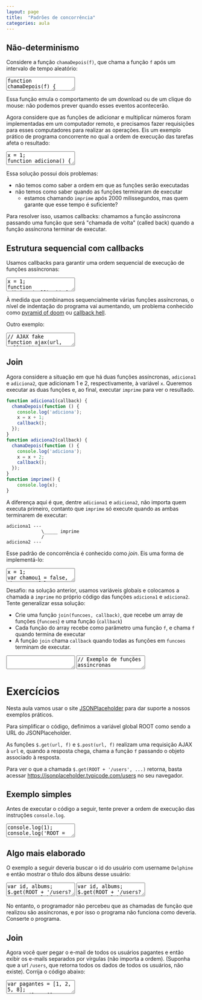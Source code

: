 ```yaml
---
layout: page
title:  "Padrões de concorrência"
categories: aula
---
```


## Não-determinismo

Considere a função `chamaDepois(f)`, que chama a função `f` após um intervalo de tempo aleatório:

<textarea class="code">
function chamaDepois(f) {
    var interval = Math.random() * 1500;
    setTimeout(f, interval);
}
</textarea>

<script type="text/javascript">
function chamaDepois(f) {
    var interval = Math.random() * 1500;
    setTimeout(f, interval);
}
</script>

Essa função emula o comportamento de um download ou de um clique do mouse: não podemos prever quando esses eventos acontecerão.

Agora considere que as funções de adicionar e multiplicar números foram implementadas em um computador remoto, e precisamos fazer requisições para esses computadores para realizar as operações. Eis um exemplo prático de programa concorrente no qual a ordem de execução das tarefas afeta o resultado:

<textarea class="code">
x = 1;
function adiciona() {
  chamaDepois(function () {
    console.log('adiciona');
    x = x + 1;
  });
}
function multiplica() {
  chamaDepois(function () {
    console.log('multiplica');
    x = x * 2;
  });
}
function imprime() {
  console.log(x);
}
adiciona();
multiplica();
setTimeout(imprime, 2000);
</textarea>

Essa solução possui dois problemas:

- não temos como saber a ordem em que as funções serão executadas
- não temos como saber quando as funções terminaram de executar
  - estamos chamando `imprime` após 2000 milissegundos, mas quem garante que esse tempo é suficiente?

Para resolver isso, usamos callbacks: chamamos a função assíncrona passando uma função que será "chamada de volta" (called back) quando a função assíncrona terminar de executar.

## Estrutura sequencial com callbacks

Usamos callbacks para garantir uma ordem sequencial de execução de funções assíncronas:


<textarea class="code">
x = 1;
function adiciona(callback) {
  chamaDepois(function () {
    console.log('adiciona');
    x = x + 1;
    callback();
  });
}
function multiplica(callback) {
  chamaDepois(function () {
    console.log('multiplica');
    x = x * 2;
    callback();
  });
}
function imprime() {
    console.log(x);
}
console.log('a');
adiciona(function () {
  console.log('b');
  multiplica(function () {
    console.log('c');
    imprime();
    console.log('d');
  });
  console.log('e');
});
console.log('f');
</textarea>

À medida que combinamos sequencialmente várias funções assíncronas, o nível de indentação do programa vai aumentando, um problema conhecido como [pyramid of doom](https://en.wikipedia.org/wiki/Pyramid_of_doom_(programming)) ou [callback hell](http://callbackhell.com/).

Outro exemplo:

<textarea class="code">
// AJAX fake
function ajax(url, callback) {
    var intervalo = Math.random() * 1500;
    setTimeout(callback, intervalo);
}

console.log(1);
ajax('http://imagem.com/', function (img) {
    console.log(2);
    ajax('http://processa-imagem', function (img) {
        console.log(3);
        console.log('exibindo a imagem...');
        console.log(4);
    });
    console.log(5);
});
console.log(6);
</textarea>

## Join

Agora considere a situação em que há duas funções assíncronas, `adiciona1` e `adiciona2`, que adicionam 1 e 2, respectivamente, à variável `x`. Queremos executar as duas funções e, ao final, executar `imprime` para ver o resultado.

```javascript
function adiciona1(callback) {
  chamaDepois(function () {
    console.log('adiciona');
    x = x + 1;
    callback();
  });
}
function adiciona2(callback) {
  chamaDepois(function () {
    console.log('adiciona');
    x = x + 2;
    callback();
  });
}
function imprime() {
    console.log(x);
}
```

A diferença aqui é que, dentre `adiciona1` e `adiciona2`, não importa quem executa primeiro, contanto que `imprime` só execute quando as ambas terminarem de executar:

```
adiciona1 ---
             \_____ imprime
             /
adiciona2 ---
```

Esse padrão de concorrência é conhecido como *join*. Eis uma forma de implementá-lo:

<textarea class="code">
x = 1;
var chamou1 = false, chamou2 = false;
function adiciona1() {
  chamaDepois(function () {
    console.log('adiciona1');
    chamou1 = true;
    x = x + 1;
    if (chamou1 && chamou2) {
        imprime();
    }
  });
}
function adiciona2() {
  chamaDepois(function () {
    console.log('adiciona2');
    chamou2 = true;
    x = x + 2;
    if (chamou1 && chamou2) {
      imprime();
    }  
  });
}
function imprime() {
    console.log(x);
}
adiciona1();
adiciona2();
</textarea>

Desafio: na solução anterior, usamos variáveis globais e colocamos a chamada a `imprime` no próprio código das funções `adiciona1` e `adiciona2`. Tente generalizar essa solução:

- Crie uma função `join(funcoes, callback)`, que recebe um array de funções (`funcoes`) e uma função (`callback`)
- Cada função do array recebe como parâmetro uma função `f`, e chama `f` quando termina de executar
- A função `join` chama `callback` quando todas as funções em `funcoes` terminam de executar.

<textarea class="code">
</textarea>

<textarea class="answer">
// Exemplo de funções assíncronas

x = 1;
function adiciona1(callback) {
  chamaDepois(function () {
    x = x + 1;
    callback();
  });
}
function adiciona2(callback) {
  chamaDepois(function () {
    x = x + 2;
    callback();
  });
}

///////////////

function join(funcoes, callback) {
  var i, funcao;
  var n = funcoes.length;
  var contador = 0;
  
  function concluiFuncao() {
    contador++;
    if (contador == n) {
      callback();
    }
  }
  
  for (i = 0; i < n; i++) {
    funcao = funcoes[i];
    funcao(concluiFuncao);
  }
}

join([adiciona1, adiciona2], () => { console.log(x) });
</textarea>

# Exercícios

Nesta aula vamos usar o site [JSONPlaceholder](https://jsonplaceholder.typicode.com/) para dar suporte a nossos exemplos práticos.

Para simplificar o código, definimos a variável global ROOT como sendo a URL do JSONPlaceholder.

<script type="text/javascript">
    ROOT = 'https://jsonplaceholder.typicode.com';
</script>

As funções `$.get(url, f)` e `$.post(url, f)` realizam uma requisição AJAX à `url` e, quando a resposta chega, chama a função `f` passando o objeto associado à resposta.

Para ver o que a chamada `$.get(ROOT + '/users', ...)` retorna, basta acessar <https://jsonplaceholder.typicode.com/users> no seu navegador.

## Exemplo simples

Antes de executar o código a seguir, tente prever a ordem de execução das instruções `console.log`.

<textarea class="code">
console.log(1);
console.log('ROOT = ', ROOT);
$.get(ROOT + '/users', function (data) {
  console.log(data.map(u => u.name));
});
console.log(2);
</textarea>

## Algo mais elaborado

O exemplo a seguir deveria buscar o id do usuário com username `Delphine` e então mostrar o título dos álbuns desse usuário:

  <textarea class="code">
var id, albums;
$.get(ROOT + '/users?username=Delphine', function (data) {
  id = data[0].id;
});
$.get(ROOT + '/albums?userId=' + id, function (data) {
  albums = data.map(a => a.title);
});
console.log(albums);
</textarea>

<textarea class="code">
var id, albums;
$.get(ROOT + '/users?username=Delphine', function (data) {
  id = data[0].id;
  $.get(ROOT + '/albums?userId=' + id, function (data) {
    albums = data.map(a => a.title);
    console.log(albums);
  });
});
</textarea>

No entanto, o programador não percebeu que as chamadas de função que realizou são assíncronas, e por isso o programa não funciona como deveria. Conserte o programa.

## Join

Agora você quer pegar o e-mail de todos os usuários pagantes e então exibir os e-mails separados por vírgulas (não importa a ordem). (Suponha que a url `/users`, que retorna todos os dados de todos os usuários, não existe). Corrija o código abaixo:

<textarea class="code">
var pagantes = [1, 2, 5, 8];
var emails = [];
function recebeResultado(user) {
  emails.push(user.email);
}
function imprimeResultado() {
  console.log('Emails: ' + emails.join(',') + '.');
}
pagantes.forEach(function (idx, userId) {
  $.get(ROOT + '/users/' + userId, recebeResultado);
});
imprimeResultado();
</textarea>


<!-- 
// Sequencial
function executaOnline(f) {
  var interval = Math.random() * 1500;
  return new Promise((resolve) => {
    setTimeout(() => resolve(f()), interval)
  });
}

async function adiciona(x, y) {
  var ret = await executaOnline(() => x + y);
  console.log('parcial:', ret);
  return ret;
}


async function computa() {
  var x = 1;
  console.log('inicial:', x);
  
  x = await adiciona(x, 1);
  x = await adiciona(x, 2);

  return x;
}

computa().then(ret => console.log('final:', ret));



// join

function executaOnline(f) {
  var interval = Math.random() * 1500;
  return new Promise((resolve) => {
    setTimeout(() => resolve(f()), interval)
  });
}

contador = 0

async function incrementaContador(x) {
  return executaOnline(() => {
    contador += x;
    console.log('incrementa', x);
  });
}


async function computa() {
  console.log('inicial:', contador);

  await Promise.all([
    incrementaContador(1),
    incrementaContador(2)]);

  console.log('final:', contador)
  return x;
}

computa().then(ret => console.log('final:', ret));

 -->